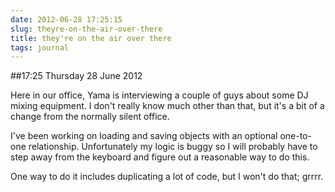 ```yaml
---
date: 2012-06-28 17:25:15
slug: theyre-on-the-air-over-there
title: they're on the air over there
tags: journal
---
```


##17:25 Thursday 28 June 2012

Here in our office, Yama is interviewing a couple of guys about some DJ mixing equipment. I don't really know much other than that, but it's a bit of a change from the normally silent office.

 

I've been working on loading and saving objects with an optional one-to-one relationship. Unfortunately my logic is buggy so I will probably have to step away from the keyboard and figure out a reasonable way to do this.

 

One way to do it includes duplicating a lot of code, but I won't do that; grrrr.
